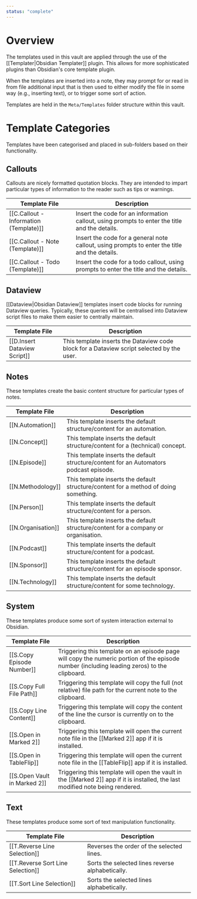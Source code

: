 ```yaml
---
status: "complete"
---
```

# Overview
The templates used in this vault are applied through the use of the [[Templater|Obsidian Templater]] plugin. This allows for more sophisticated plugins than Obsidian's core template plugin.

When the templates are inserted into a note, they may prompt for or read in from file additional input that is then used to either modify the file in some way (e.g., inserting text), or to trigger some sort of action.

Templates are held in the `Meta/Templates` folder structure within this vault.

# Template Categories
Templates have been categorised and placed in sub-folders based on their functionality.

## Callouts
Callouts are nicely formatted quotation blocks. They are intended to impart particular types of information to the reader such as tips or warnings.

| Template File                          | Description                                                                                   |
| -------------------------------------- | --------------------------------------------------------------------------------------------- |
| [[C.Callout - Information (Template)]] | Insert the code for an information callout, using prompts to enter the title and the details. |
| [[C.Callout - Note (Template)]]        | Insert the code for a general note callout, using prompts to enter the title and the details. |
| [[C.Callout - Todo (Template)]]        | Insert the code for a todo callout, using prompts to enter the title and the details.         |

## Dataview
[[Dataview|Obsidian Dataview]] templates insert code blocks for running Dataview queries. Typically, these queries will be centralised into Dataview script files to make them easier to centrally maintain.

| Template File                | Description                                                                               |
| ---------------------------- | ----------------------------------------------------------------------------------------- |
| [[D.Insert Dataview Script]] | This template inserts the Dataview code block for a Dataview script selected by the user. |

## Notes
These templates create the basic content structure for particular types of notes.

| Template File      | Description                                                                            |
| ------------------ | -------------------------------------------------------------------------------------- |
| [[N.Automation]]   | This template inserts the default structure/content for an automation.                 |
| [[N.Concept]]      | This template inserts the default structure/content for a (technical) concept.         |
| [[N.Episode]]      | This template inserts the default structure/content for an Automators podcast episode. |
| [[N.Methodology]]  | This template inserts the default structure/content for a method of doing something.   |
| [[N.Person]]       | This template inserts the default structure/content for a person.                      |
| [[N.Organisation]] | This template inserts the default structure/content for a company or organisation.     |
| [[N.Podcast]]      | This template inserts the default structure/content for a podcast.                     |
| [[N.Sponsor]]      | This template inserts the default structure/content for an episode sponsor.            |
| [[N.Technology]]   | This template inserts the default structure/content for some technology.               |

## System
These templates produce some sort of system interaction external to Obsidian.

| Template File                | Description                                                                                                                                 |
| ---------------------------- | ------------------------------------------------------------------------------------------------------------------------------------------- |
| [[S.Copy Episode Number]]    | Triggering this template on an episode page will copy the numeric portion of the episode number (including leading zeros) to the clipboard. |
| [[S.Copy Full File Path]]    | Triggering this template will copy the full (not relative) file path for the current note to the clipboard.                                 |
| [[S.Copy Line Content]]      | Triggering this template will copy the content of the line the cursor is currently on to the clipboard.                                     |
| [[S.Open in Marked 2]]       | Triggering this template will open the current note file in the [[Marked 2]] app if it is installed.                                        |
| [[S.Open in TableFlip]]      | Triggering this template will open the current note file in the [[TableFlip]] app if it is installed.                                       |
| [[S.Open Vault in Marked 2]] | Triggering this template will open the vault in the [[Marked 2]] app if it is installed, the last modified note being rendered.             |


## Text
These templates produce some sort of text manipulation functionality.

| Template File                     | Description                                      |
| --------------------------------- | ------------------------------------------------ |
| [[T.Reverse Line Selection]]      | Reverses the order of the selected lines.        |
| [[T.Reverse Sort Line Selection]] | Sorts the selected lines reverse alphabetically. |
| [[T.Sort Line Selection]]         | Sorts the selected lines alphabetically.         |